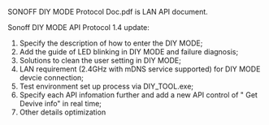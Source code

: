 SONOFF DIY MODE Protocol Doc.pdf is LAN API document.


Sonoff  DIY  MODE  API  Protocol  1.4  update:

1.  Specify  the  description  of  how  to  enter  the  DIY  MODE;
2.  Add  the  guide  of  LED  blinking  in  DIY  MODE  and  failure  diagnosis;
3.  Solutions  to  clean  the  user  setting  in  DIY  MODE;
4.  LAN  requirement  (2.4GHz  with  mDNS  service  supported)  for  DIY  MODE  devcie  connection;
5.  Test  environment  set  up  process  via  DIY_TOOL.exe;
6.  Specify  each  API  infomation  further  and  add  a  new  API  control  of  "  Get  Devive  info"  in  real  time;
7.  Other  details  optimization
